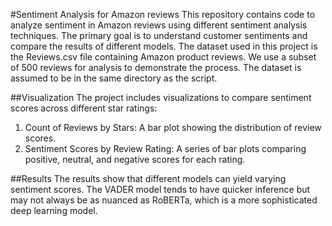 #Sentiment Analysis for Amazon reviews
This repository contains code to analyze sentiment in Amazon reviews using different sentiment analysis techniques. The primary goal is to understand customer sentiments and compare the results of different models.
The dataset used in this project is the Reviews.csv file containing Amazon product reviews. We use a subset of 500 reviews for analysis to demonstrate the process. The dataset is assumed to be in the same directory as the script.

##Visualization
The project includes visualizations to compare sentiment scores across different star ratings:

1) Count of Reviews by Stars: A bar plot showing the distribution of review scores.
2) Sentiment Scores by Review Rating: A series of bar plots comparing positive, neutral, and negative scores for each rating.

##Results
The results show that different models can yield varying sentiment scores. The VADER model tends to have quicker inference but may not always be as nuanced as RoBERTa, which is a more sophisticated deep learning model.


